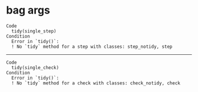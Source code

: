 # bag args

    Code
      tidy(single_step)
    Condition
      Error in `tidy()`:
      ! No `tidy` method for a step with classes: step_notidy, step

---

    Code
      tidy(single_check)
    Condition
      Error in `tidy()`:
      ! No `tidy` method for a check with classes: check_notidy, check

